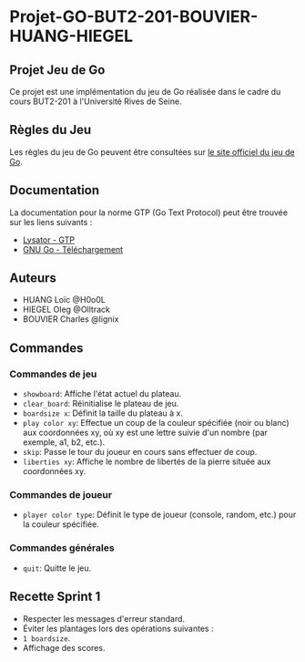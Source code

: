 # Projet-GO-BUT2-201-BOUVIER-HUANG-HIEGEL

## Projet Jeu de Go

Ce projet est une implémentation du jeu de Go réalisée dans le cadre du cours BUT2-201 à l'Université Rives de Seine. 

## Règles du Jeu
Les règles du jeu de Go peuvent être consultées sur [le site officiel du jeu de Go](https://jeudego.org/_php/regleGo.php).

## Documentation
La documentation pour la norme GTP (Go Text Protocol) peut être trouvée sur les liens suivants :
- [Lysator - GTP](https://www.lysator.liu.se/~gunnar/gtp/)
- [GNU Go - Téléchargement](https://ftp.gnu.org/gnu/gnugo/)

## Auteurs
- HUANG Loïc  @H0o0L
- HIEGEL Oleg @Olltrack
- BOUVIER Charles @lignix

## Commandes

### Commandes de jeu
- `showboard`: Affiche l'état actuel du plateau.
- `clear_board`: Réinitialise le plateau de jeu.
- `boardsize x`: Définit la taille du plateau à x.
- `play color xy`: Effectue un coup de la couleur spécifiée (noir ou blanc) aux coordonnées xy, où xy est une lettre suivie d'un nombre (par exemple, a1, b2, etc.).
- `skip`: Passe le tour du joueur en cours sans effectuer de coup.
- `liberties xy`: Affiche le nombre de libertés de la pierre située aux coordonnées xy.

### Commandes de joueur
- `player color type`: Définit le type de joueur (console, random, etc.) pour la couleur spécifiée.

### Commandes générales
- `quit`: Quitte le jeu.

## Recette Sprint 1
 - Respecter les messages d'erreur standard.
 - Éviter les plantages lors des opérations suivantes :
  - `1 boardsize`.
  - Affichage des scores.
